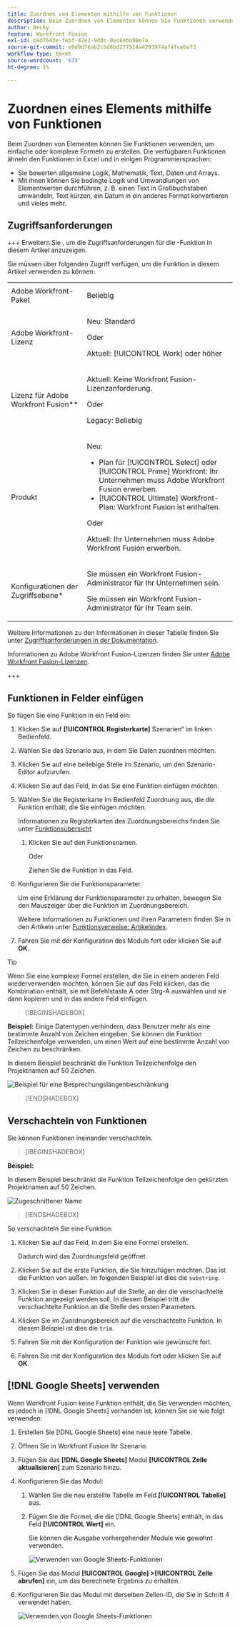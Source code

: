 ```yaml
---
title: Zuordnen von Elementen mithilfe von Funktionen
description: Beim Zuordnen von Elementen können Sie Funktionen verwenden, um einfache oder komplexe Formeln zu erstellen.
author: Becky
feature: Workfront Fusion
exl-id: b9d7643e-febf-42e2-9ddc-8ec8eba98e7a
source-git-commit: e0d9d76ab2cbd8bd277514a4291974af4fceba73
workflow-type: tm+mt
source-wordcount: '673'
ht-degree: 1%

---
```


# Zuordnen eines Elements mithilfe von Funktionen

Beim Zuordnen von Elementen können Sie Funktionen verwenden, um einfache oder komplexe Formeln zu erstellen. Die verfügbaren Funktionen ähneln den Funktionen in Excel und in einigen Programmiersprachen:

* Sie bewerten allgemeine Logik, Mathematik, Text, Daten und Arrays.
* Mit ihnen können Sie bedingte Logik und Umwandlungen von Elementwerten durchführen, z. B. einen Text in Großbuchstaben umwandeln, Text kürzen, ein Datum in ein anderes Format konvertieren und vieles mehr.

## Zugriffsanforderungen

+++ Erweitern Sie , um die Zugriffsanforderungen für die -Funktion in diesem Artikel anzuzeigen.

Sie müssen über folgenden Zugriff verfügen, um die Funktion in diesem Artikel verwenden zu können:

<table style="table-layout:auto">
 <col> 
 <col> 
 <tbody> 
  <tr> 
   <td role="rowheader">Adobe Workfront-Paket</td> 
   <td> <p>Beliebig</p> </td> 
  </tr> 
  <tr data-mc-conditions=""> 
   <td role="rowheader">Adobe Workfront-Lizenz</td> 
   <td> <p>Neu: Standard</p><p>Oder</p><p>Aktuell: [!UICONTROL Work] oder höher</p> </td> 
  </tr> 
  <tr> 
   <td role="rowheader">Lizenz für Adobe Workfront Fusion**</td> 
   <td>
   <p>Aktuell: Keine Workfront Fusion-Lizenzanforderung.</p>
   <p>Oder</p>
   <p>Legacy: Beliebig </p>
   </td> 
  </tr> 
  <tr> 
   <td role="rowheader">Produkt</td> 
   <td>
   <p>Neu:</p> <ul><li>Plan für [!UICONTROL Select] oder [!UICONTROL Prime] Workfront: Ihr Unternehmen muss Adobe Workfront Fusion erwerben.</li><li>[!UICONTROL Ultimate] Workfront-Plan: Workfront Fusion ist enthalten.</li></ul>
   <p>Oder</p>
   <p>Aktuell: Ihr Unternehmen muss Adobe Workfront Fusion erwerben.</p>
   </td> 
  </tr>
  <tr data-mc-conditions=""> 
   <td role="rowheader">Konfigurationen der Zugriffsebene*</td> 
   <td> 
     <p>Sie müssen ein Workfront Fusion-Administrator für Ihr Unternehmen sein.</p>
     <p>Sie müssen ein Workfront Fusion-Administrator für Ihr Team sein.</p>
   </td> 
  </tr> 
   </td> 
  </tr> 
 </tbody> 
</table>

Weitere Informationen zu den Informationen in dieser Tabelle finden Sie unter [Zugriffsanforderungen in der Dokumentation](/help/workfront-fusion/references/licenses-and-roles/access-level-requirements-in-documentation.md).

Informationen zu Adobe Workfront Fusion-Lizenzen finden Sie unter [Adobe Workfront Fusion-Lizenzen](/help/workfront-fusion/set-up-and-manage-workfront-fusion/licensing-operations-overview/license-automation-vs-integration.md).

+++

## Funktionen in Felder einfügen

So fügen Sie eine Funktion in ein Feld ein:

1. Klicken Sie auf **[!UICONTROL Registerkarte]** Szenarien“ im linken Bedienfeld.
1. Wählen Sie das Szenario aus, in dem Sie Daten zuordnen möchten.
1. Klicken Sie auf eine beliebige Stelle im Szenario, um den Szenario-Editor aufzurufen.
1. Klicken Sie auf das Feld, in das Sie eine Funktion einfügen möchten.
1. Wählen Sie die Registerkarte im Bedienfeld Zuordnung aus, die die Funktion enthält, die Sie einfügen möchten.

   Informationen zu Registerkarten des Zuordnungsbereichs finden Sie unter [Funktionsübersicht](/help/workfront-fusion/get-started-with-fusion/understand-fusion/function-overview.md)
   1. Klicken Sie auf den Funktionsnamen.

      Oder

      Ziehen Sie die Funktion in das Feld.
1. Konfigurieren Sie die Funktionsparameter.

   Um eine Erklärung der Funktionsparameter zu erhalten, bewegen Sie den Mauszeiger über die Funktion im Zuordnungsbereich.

   Weitere Informationen zu Funktionen und ihren Parametern finden Sie in den Artikeln unter [Funktionsverweise: Artikelindex](/help/workfront-fusion/references/mapping-panel/functions/functions-toc.md).

1. Fahren Sie mit der Konfiguration des Moduls fort oder klicken Sie auf **OK**.

>[!TIP]
>
>Wenn Sie eine komplexe Formel erstellen, die Sie in einem anderen Feld wiederverwenden möchten, können Sie auf das Feld klicken, das die Kombination enthält, sie mit Befehlstaste A oder Strg-A auswählen und sie dann kopieren und in das andere Feld einfügen.


>[!BEGINSHADEBOX]

**Beispiel:** Einige Datentypen verhindern, dass Benutzer mehr als eine bestimmte Anzahl von Zeichen eingeben. Sie können die Funktion Teilzeichenfolge verwenden, um einen Wert auf eine bestimmte Anzahl von Zeichen zu beschränken.

In diesem Beispiel beschränkt die Funktion Teilzeichenfolge den Projektnamen auf 50 Zeichen.

![Beispiel für eine Besprechungslängenbeschränkung](assets/example-meet-length-restriction-350x184.png)

>[!ENDSHADEBOX]

## Verschachteln von Funktionen

Sie können Funktionen ineinander verschachteln.

>[!BEGINSHADEBOX]

**Beispiel:**

In diesem Beispiel beschränkt die Funktion Teilzeichenfolge den gekürzten Projektnamen auf 50 Zeichen.

![Zugeschnittener Name](assets/trimmed-name-under-50.png)

>[!ENDSHADEBOX]

So verschachteln Sie eine Funktion:

1. Klicken Sie auf das Feld, in dem Sie eine Formel erstellen.

   Dadurch wird das Zuordnungsfeld geöffnet.

1. Klicken Sie auf die erste Funktion, die Sie hinzufügen möchten. Das ist die Funktion von außen. Im folgenden Beispiel ist dies die `substring`.
1. Klicken Sie in dieser Funktion auf die Stelle, an der die verschachtelte Funktion angezeigt werden soll. In diesem Beispiel tritt die verschachtelte Funktion an die Stelle des ersten Parameters.
1. Klicken Sie im Zuordnungsbereich auf die verschachtelte Funktion. In diesem Beispiel ist dies die `trim`.
1. Fahren Sie mit der Konfiguration der Funktion wie gewünscht fort.
1. Fahren Sie mit der Konfiguration des Moduls fort oder klicken Sie auf **OK**.

## [!DNL Google Sheets] verwenden

Wenn Workfront Fusion keine Funktion enthält, die Sie verwenden möchten, es jedoch in [!DNL Google Sheets] vorhanden ist, können Sie sie wie folgt verwenden:

1. Erstellen Sie [!DNL Google Sheets] eine neue leere Tabelle.
1. Öffnen Sie in Workfront Fusion Ihr Szenario.
1. Fügen Sie das **[!DNL Google Sheets]** Modul **[!UICONTROL Zelle aktualisieren]** zum Szenario hinzu.

1. Konfigurieren Sie das Modul:

   1. Wählen Sie die neu erstellte Tabelle im Feld **[!UICONTROL Tabelle]** aus.
   1. Fügen Sie die Formel, die die [!DNL Google Sheets] enthält, in das Feld **[!UICONTROL Wert]** ein.

      Sie können die Ausgabe vorhergehender Module wie gewohnt verwenden.

      ![Verwenden von Google Sheets-Funktionen](assets/exploit-google-sheet-functions-350x218.png)

1. Fügen Sie das Modul **[!UICONTROL Google] >[!UICONTROL Zelle abrufen]** ein, um das berechnete Ergebnis zu erhalten.
1. Konfigurieren Sie das Modul mit derselben Zellen-ID, die Sie in Schritt 4 verwendet haben.

   ![Verwenden von Google Sheets-Funktionen](assets/exploit-google-sheet-functions-2-350x187.png)
